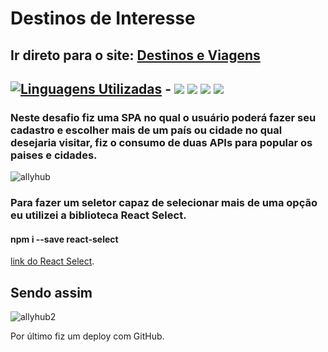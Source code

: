 # Destinos de Interesse
## Ir direto para o site: [Destinos e Viagens](https://yagoferre.github.io/desafio-allyhub/)

## [![Linguagens Utilizadas](https://img.shields.io/badge/Linguagens-Utilizadas%20-%23323330.svg?&style=for-the-badge&logo=perfil&logoColor=black&color=F745B5)](https://github.com/iuricode/readme-template/tree/main/profile) - <img src="https://img.shields.io/badge/JavaScript-F7DF1E?style=for-the-badge&logo=javascript&logoColor=black" /> <img src="https://img.shields.io/badge/HTML5-E34F26?style=for-the-badge&logo=html5&logoColor=white" /> <img src="https://img.shields.io/badge/CSS3-1572B6?style=for-the-badge&logo=css3&logoColor=white" /> <img src="https://img.shields.io/badge/React-20232A?style=for-the-badge&logo=react&logoColor=61DAFB" />

### Neste desafio fiz uma SPA no qual o usuário poderá fazer seu cadastro e escolher mais de um país ou cidade no qual desejaria visitar, fiz o consumo de duas APIs para popular os paises e cidades.

![allyhub](https://user-images.githubusercontent.com/103700322/203048546-ba28ad2a-6589-405f-b850-d55ed50b3d09.png)

### Para fazer um seletor capaz de selecionar mais de uma opção eu utilizei a biblioteca React Select.
#### npm i --save react-select
[link do React Select](https://react-select.com/home#getting-started).

## Sendo assim
![allyhub2](https://user-images.githubusercontent.com/103700322/203049532-3f0626a3-c280-47e1-a394-01a06487b269.png)

Por último fiz um deploy com GitHub.
